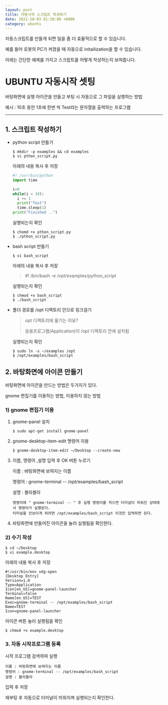 ```yaml
---
layout: post
title: 자동시작 스크립트 작성하기
date: 2021-10-03 01:50:00 +0900
category: ubuntu
---
```


자동스크립트를 만들게 되면 일을 좀 더 효율적으로 할 수 있습니다.

예를 들어 로봇의 PC가 켜졌을 때 자동으로 initailization을 할 수 있습니다.

아래는 간단한 예제를 가지고 스크립트를 어떻게 작성하는지 보여줍니다.

# UBUNTU 자동시작 셋팅

바탕화면에 실행 아이콘을 만들고 부팅 시 자동으로 그 파일을 실행하는 방법

예시 : 10초 동안 1초에 한번 씩 Test라는 문자열을 출력하는 프로그램

---

## 1. 스크립트 작성하기

- python script 만들기

  ~~~
  $ mkdir -p examples && cd examples
  $ vi pthon_script.py
  ~~~

  아래의 내용 복사 후 저장

  ~~~python
  #! /usr/bin/python
  import time
  
  i=0
  while(i < 10):
    i += 1
    print("Test")
    time.sleep(1)
  print("Finished ..")
  ~~~

  

  실행되는지 확인

  ~~~
  $ chomd +x pthon_script.py
  $ ./pthon_script.py
  ~~~

- bash script 만들기

  ~~~
  $ vi bash_script
  ~~~

  아래의 내용 복사 후 저장

  >#! /bin/bash -e
  >/opt/examples/python_script

  실행되는지 확인

  ~~~
  $ chmod +x bash_script
  $ ./bash_script
  ~~~

- 폴더 경로를 /opt 디렉토리 안으로 링크걸기

  >opt 디렉토리에 옮기는 이유?
  >
  >응용프로그램(Application)이 /opt 디렉토리 안에 설치됨

  실행되는지 확인

  ~~~
  $ sudo ln -s ~/examples /opt
  $ /opt/examples/bash_script
  ~~~

  

## 2. 바탕화면에 아이콘 만들기

바탕화면에 아이콘을 만드는 방법은 두가지가 있다.

gnome 편집기를 이용하는 방법, 이용하지 않는 방법

### 1) gnome 편집기 이용

1. gnome-panel 설치
   ```
   $ sudo apt-get install gnome-panel
   ```
   
2. gnome-desktop-item-edit 명령어 이용
   ```
   $ gnome-desktop-item-edit ~/Desktop --create-new
   ```
   
3. 이름, 명령어 ,설명 입력 후 OK 버튼 누르기
   
   이름 : 바탕화면에 보여지는 이름
   
   명령어 :  gnome-terminal  -- /opt/examples/bash_script
   
   설명 : 블라블라
   
   ~~~
   명령어에 " gnome-terminal -- " 후 실행 명령어를 적으면 터미널이 띄워진 상태에서 명령어가 실행된다. 
   터미널을 안보이게 하려면 /opt/examples/bash_script 이것만 입력하면 된다.
   ~~~
   
4. 바탕화면에 만들어진 아이콘을 눌러 실행됨을 확인한다.

### 2) 수기 작성

```
$ cd ~/Desktop
$ vi example.desktop
```

아래의 내용 복사 후 저장

~~~
#!/usr/bin/env xdg-open
[Desktop Entry]
Version=1.0
Type=Application
Icon[en_US]=gnome-panel-launcher
Terminal=false
Name[en_US]=TEST
Exec=gnome-terminal -- /opt/examples/bash_script
Name=TEST
Icon=gnome-panel-launcher
~~~

아이콘 버튼 눌러 실행됨을 확인

```
$ chmod +x example.desktop
```

### 3. 자동 시작프로그램 등록

시작 프로그램 검색하여 실행

```
이름 : 바탕화면에 보여지는 이름
명령어 : gnome-terminal -- /opt/examples/bash_script
설명 : 블라블라
```

입력 후 저장

재부팅 후 자동으로 터미널이 띄워지며 실행되는지 확인한다.
